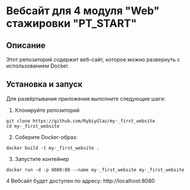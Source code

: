 # Вебсайт для 4 модуля "Web" стажировки "PT_START"
## Описание
Этот репозиторий содержит веб-сайт, которое можно развернуть с использованием Docker.
## Установка и запуск
Для развёртывания приложения выполните следующие шаги:
1. Клонируйте репозиторий
```
git clone https://github.com/RybiyGlaz/my-_first_website
cd my-_first_website
```
2. Соберите Docker-образ:
```
docker build -t my-_first_website .
```
3. Запустите контейнер
```
docker run -d -p 8080:80 --name my-_first_website my-_first_website
```
4 Вебсайт будет доступен по адресу:
http://localhost:8080
